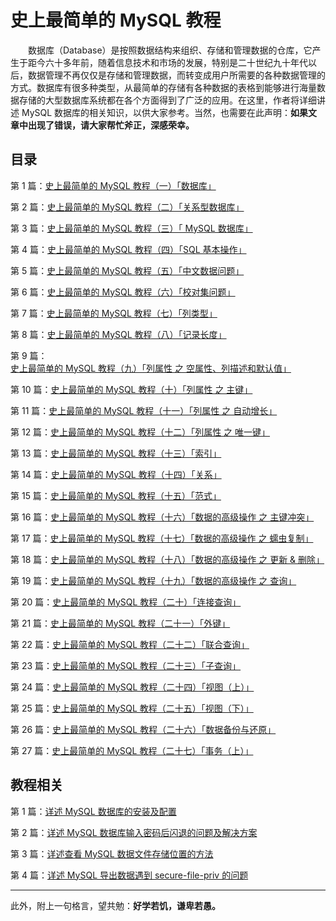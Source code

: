 # 史上最简单的 MySQL 教程


　　数据库（Database）是按照数据结构来组织、存储和管理数据的仓库，它产生于距今六十多年前，随着信息技术和市场的发展，特别是二十世纪九十年代以后，数据管理不再仅仅是存储和管理数据，而转变成用户所需要的各种数据管理的方式。数据库有很多种类型，从最简单的存储有各种数据的表格到能够进行海量数据存储的大型数据库系统都在各个方面得到了广泛的应用。在这里，作者将详细讲述 MySQL 数据库的相关知识，以供大家参考。当然，也需要在此声明：**如果文章中出现了错误，请大家帮忙斧正，深感荣幸。**

## 目录

第 1 篇：[史上最简单的 MySQL 教程（一）「数据库」](https://github.com/guobinhit/mysql-tutorial/blob/master/articles/database.md)

第 2 篇：[史上最简单的 MySQL 教程（二）「关系型数据库」](https://github.com/guobinhit/mysql-tutorial/blob/master/articles/relation-db.md)

第 3 篇：[史上最简单的 MySQL 教程（三）「 MySQL 数据库」](https://github.com/guobinhit/mysql-tutorial/blob/master/articles/mysql_db.md)

第 4 篇：[史上最简单的 MySQL 教程（四）「SQL 基本操作」](https://github.com/guobinhit/mysql-tutorial/blob/master/articles/sql-operation.md)

第 5 篇：[史上最简单的 MySQL 教程（五）「中文数据问题」](https://github.com/guobinhit/mysql-tutorial/blob/master/articles/chinese-data.md)

第 6 篇：[史上最简单的 MySQL 教程（六）「校对集问题」](https://github.com/guobinhit/mysql-tutorial/blob/master/articles/collate.md)

第 7 篇：[史上最简单的 MySQL 教程（七）「列类型」](https://github.com/guobinhit/mysql-tutorial/blob/master/articles/column-type.md)

第 8 篇：[史上最简单的 MySQL 教程（八）「记录长度」](https://github.com/guobinhit/mysql-tutorial/blob/master/articles/record-length.md)

第 9 篇：[史上最简单的 MySQL 教程（九）「列属性 之 空属性、列描述和默认值」](https://github.com/guobinhit/mysql-tutorial/blob/master/articles/column-null-comment-default.md)

第 10 篇：[史上最简单的 MySQL 教程（十）「列属性 之 主键」](https://github.com/guobinhit/mysql-tutorial/blob/master/articles/primarykey.md)

第 11 篇：[史上最简单的 MySQL 教程（十一）「列属性 之 自动增长」](https://github.com/guobinhit/mysql-tutorial/blob/master/articles/increment.md)

第 12 篇：[史上最简单的 MySQL 教程（十二）「列属性 之 唯一键」](https://github.com/guobinhit/mysql-tutorial/blob/master/articles/uniquekey.md)

第 13 篇：[史上最简单的 MySQL 教程（十三）「索引」](https://github.com/guobinhit/mysql-tutorial/blob/master/articles/index.md)

第 14 篇：[史上最简单的 MySQL 教程（十四）「关系」](https://github.com/guobinhit/mysql-tutorial/blob/master/articles/relation.md)

第 15 篇：[史上最简单的 MySQL 教程（十五）「范式」](https://github.com/guobinhit/mysql-tutorial/blob/master/articles/paradigm.md)

第 16 篇：[史上最简单的 MySQL 教程（十六）「数据的高级操作 之 主键冲突」](https://github.com/guobinhit/mysql-tutorial/blob/master/articles/duplicate-primary-key.md)

第 17 篇：[史上最简单的 MySQL 教程（十七）「数据的高级操作 之 蠕虫复制」](https://github.com/guobinhit/mysql-tutorial/blob/master/articles/worm-copy.md)

第 18 篇：[史上最简单的 MySQL 教程（十八）「数据的高级操作 之 更新 & 删除」](https://github.com/guobinhit/mysql-tutorial/blob/master/articles/updata-and-delete.md)

第 19 篇：[史上最简单的 MySQL 教程（十九）「数据的高级操作 之 查询」](https://github.com/guobinhit/mysql-tutorial/blob/master/articles/select.md)

第 20 篇：[史上最简单的 MySQL 教程（二十）「连接查询」](https://github.com/guobinhit/mysql-tutorial/blob/master/articles/join-query.md)

第 21 篇：[史上最简单的 MySQL 教程（二十一）「外键」](https://github.com/guobinhit/mysql-tutorial/blob/master/articles/foreign-key.md)

第 22 篇：[史上最简单的 MySQL 教程（二十二）「联合查询」](https://github.com/guobinhit/mysql-tutorial/blob/master/mysql-articles/union.md)

第 23 篇：[史上最简单的 MySQL 教程（二十三）「子查询」](https://github.com/guobinhit/mysql-tutorial/blob/master/articles/sub_query.md)

第 24 篇：[史上最简单的 MySQL 教程（二十四）「视图（上）」](https://github.com/guobinhit/mysql-tutorial/blob/master/articles/view-one.md)

第 25 篇：[史上最简单的 MySQL 教程（二十五）「视图（下）」](https://github.com/guobinhit/mysql-tutorial/blob/master/articles/view-two.md)

第 26 篇：[史上最简单的 MySQL 教程（二十六）「数据备份与还原」](https://github.com/guobinhit/mysql-tutorial/blob/master/articles/backup.md)

第 27 篇：[史上最简单的 MySQL 教程（二十七）「事务（上）」](https://github.com/guobinhit/mysql-tutorial/blob/master/articles/thing-one.md)


## 教程相关

第 1 篇：[详述 MySQL 数据库的安装及配置](https://github.com/guobinhit/mysql-tutorial/blob/master/articles/install-mysql.md)

第 2 篇：[详述 MySQL 数据库输入密码后闪退的问题及解决方案](https://github.com/guobinhit/mysql-tutorial/blob/master/articles/resovle-method.md)

第 3 篇：[详述查看 MySQL 数据文件存储位置的方法](https://github.com/guobinhit/mysql-tutorial/blob/master/articles/datafile.md)

第 4 篇：[详述 MySQL 导出数据遇到 secure-file-priv 的问题](https://github.com/guobinhit/mysql-tutorial/blob/master/articles/secure.md)


----------
此外，附上一句格言，望共勉：**好学若饥，谦卑若愚。**

